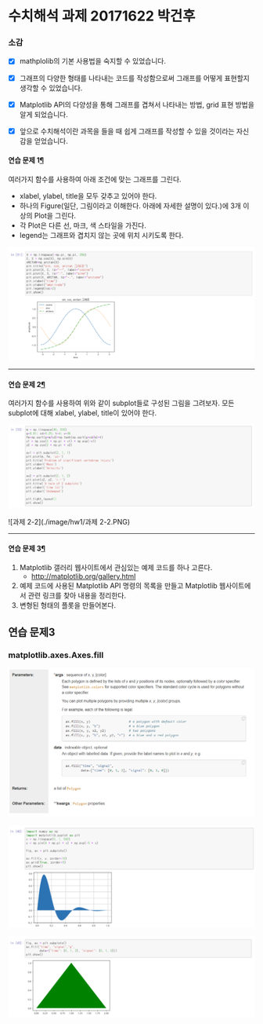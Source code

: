 # 수치해석 과제 20171622 박건후

### 소감 

- [x] mathplolib의 기본 사용법을 숙지할 수 있었습니다. 

- [x] 그래프의 다양한 형태를 나타내는 코드를 작성함으로써 그래프를 어떻게 표현할지 생각할 수 있었습니다. 

- [x] Matplotlib API의 다양성을 통해 그래프를 겹쳐서 나타내는 방법, grid 표현 방법을 알게 되었습니다.

- [x] 앞으로 수치해석이란 과목을 들을 때 쉽게 그래프를 작성할 수 있을 것이라는 자신감을 얻었습니다.



#### 연습 문제 1[¶](https://datascienceschool.net/view-notebook/d0b1637803754bb083b5722c9f2209d0/#연습-문제-1)

여러가지 함수를 사용하여 아래 조건에 맞는 그래프를 그린다.

- xlabel, ylabel, title을 모두 갖추고 있어야 한다.
- 하나의 Figure(일단, 그림이라고 이해한다. 아래에 자세한 설명이 있다.)에 3개 이상의 Plot을 그린다.
- 각 Plot은 다른 선, 마크, 색 스타일을 가진다.
- legend는 그래프와 겹치지 않는 곳에 위치 시키도록 한다.

![과제1](./image/hw1/과제1.PNG)





<hr>

#### 연습 문제 2[¶](https://datascienceschool.net/view-notebook/d0b1637803754bb083b5722c9f2209d0/#연습-문제-2)

여러가지 함수를 사용하여 위와 같이 subplot들로 구성된 그림을 그려보자. 모든 subplot에 대해 xlabel, ylabel, title이 있어야 한다.

![과제2-1](./image/hw1/과제2-1.PNG)

![과제 2-2](./image/hw1/과제 2-2.PNG)

<hr>

#### 연습 문제 3[¶](https://datascienceschool.net/view-notebook/d0b1637803754bb083b5722c9f2209d0/#연습-문제-3)

1. Matplotlib 갤러리 웹사이트에서 관심있는 예제 코드를 하나 고른다.
   - http://matplotlib.org/gallery.html
2. 예제 코드에 사용된 Matplotlib API 명령의 목록을 만들고 Matplotlib 웹사이트에서 관련 링크를 찾아 내용을 정리한다.
3. 변형된 형태의 플롯을 만들어본다.



## 연습 문제3

### matplotlib.axes.Axes.fill

![과제3](./image/hw1/과제3.PNG)

![과제3-1](./image/hw1/과제3-1.PNG)



![과제3-2](./image/hw1/과제3-2.PNG)


